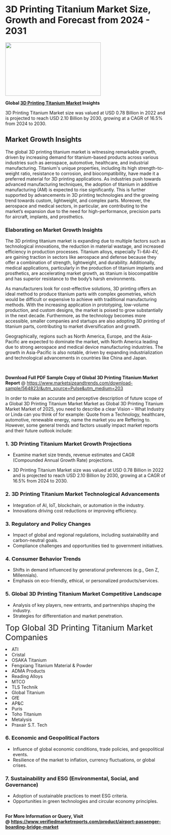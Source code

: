 <H1>3D Printing Titanium Market Size, Growth and Forecast from 2024 - 2031</H1><img class="aligncenter size-medium wp-image-584254" src="https://thirdeyenews.in/wp-content/uploads/2024/09/Global-Market-Research-300x168.jpeg" alt="" width="300" height="168" /><p><strong>Global&nbsp;<a href="https://www.marketsizeandtrends.com/download-sample/564823/&amp;utm_source=Pulse&amp;utm_medium=203">3D Printing Titanium Market</a> Insights</strong></p><p>3D Printing Titanium Market size was valued at USD 0.78 Billion in 2022 and is projected to reach USD 2.10 Billion by 2030, growing at a CAGR of 16.5% from 2024 to 2030.</p><p><h2>Market Growth Insights</h2> <p>The global 3D printing titanium market is witnessing remarkable growth, driven by increasing demand for titanium-based products across various industries such as aerospace, automotive, healthcare, and industrial manufacturing. Titanium's unique properties, including its high strength-to-weight ratio, resistance to corrosion, and biocompatibility, have made it a preferred material for 3D printing applications. As industries push towards advanced manufacturing techniques, the adoption of titanium in additive manufacturing (AM) is expected to rise significantly. This is further supported by advancements in 3D printing technologies and the growing trend towards custom, lightweight, and complex parts. Moreover, the aerospace and medical sectors, in particular, are contributing to the market’s expansion due to the need for high-performance, precision parts for aircraft, implants, and prosthetics. <br> <h3>Elaborating on Market Growth Insights</h3> <p>The 3D printing titanium market is expanding due to multiple factors such as technological innovations, the reduction in material wastage, and increased efficiency in production processes. Titanium alloys, especially Ti-6Al-4V, are gaining traction in sectors like aerospace and defense because they offer a combination of strength, lightweight, and durability. Additionally, medical applications, particularly in the production of titanium implants and prosthetics, are accelerating market growth, as titanium is biocompatible and has superior resistance to the body’s harsh environments. <p>As manufacturers look for cost-effective solutions, 3D printing offers an ideal method to produce titanium parts with complex geometries, which would be difficult or expensive to achieve with traditional manufacturing methods. With the increasing application in prototyping, low-volume production, and custom designs, the market is poised to grow substantially in the next decade. Furthermore, as the technology becomes more accessible, smaller companies and startups are also adopting 3D printing of titanium parts, contributing to market diversification and growth.</p> <p>Geographically, regions such as North America, Europe, and the Asia-Pacific are expected to dominate the market, with North America leading due to strong aerospace and medical device manufacturing industries. The growth in Asia-Pacific is also notable, driven by expanding industrialization and technological advancements in countries like China and Japan.</p> <br></p><p><span class=""><strong>Download Full PDF Sample Copy of Global 3D Printing Titanium Market Report</strong> @ <a href="https://www.marketsizeandtrends.com/download-sample/564823/&amp;utm_source=Pulse&amp;utm_medium=203" target="_blank">https://www.marketsizeandtrends.com/download-sample/564823/&amp;utm_source=Pulse&amp;utm_medium=203</a></span></p><p>In order to make an accurate and perceptive description of future scope of a Global&nbsp;3D Printing Titanium Market Market as Global&nbsp;3D Printing Titanium Market Market of 2025, you need to describe a clear Vision &ndash; What Industry or Linda can you think of for example: Quote from a Technology, healthcare, automotive, renewable energy, name the market you are Reffering to. However, some general trends and factors usually impact market reports and their future outlook include:</p><h3>1.&nbsp;<strong>3D Printing Titanium Market Growth Projections</strong></h3><ul><li>Examine market size trends, revenue estimates and CAGR (Compounded Annual Growth Rate) projections.</li><li><p>3D Printing Titanium Market size was valued at USD 0.78 Billion in 2022 and is projected to reach USD 2.10 Billion by 2030, growing at a CAGR of 16.5% from 2024 to 2030.</p></li></ul><h3>2.&nbsp;<strong>3D Printing Titanium Market Technological Advancements</strong></h3><ul><li>Integration of AI, IoT, blockchain, or automation in the industry.</li><li>Innovations driving cost reductions or improving efficiency.</li></ul><h3>3.&nbsp;<strong>Regulatory and Policy Changes</strong></h3><ul><li>Impact of global and regional regulations, including sustainability and carbon-neutral goals.</li><li>Compliance challenges and opportunities tied to government initiatives.</li></ul><h3>4.&nbsp;<strong>Consumer Behavior Trends</strong></h3><ul><li>Shifts in demand influenced by generational preferences (e.g., Gen Z, Millennials).</li><li>Emphasis on eco-friendly, ethical, or personalized products/services.</li></ul><h3>5.&nbsp;<strong>Global 3D Printing Titanium Market Competitive Landscape</strong></h3><ul><li>Analysis of key players, new entrants, and partnerships shaping the industry.</li><li>Strategies for differentiation and market penetration.</li></ul><p data-pm-slice="1 1 []"><span style="color: inherit; font-family: inherit; font-size: 25px;">Top Global 3D Printing Titanium Market Companies</span></p><div class="" data-test-id=""><p><li>ATI</li><li> Cristal</li><li> OSAKA Titanium</li><li> Fengxiang Titanium Material & Powder</li><li> ADMA Products</li><li> Reading Alloys</li><li> MTCO</li><li> TLS Technik</li><li> Global Titanium</li><li> GfE</li><li> AP&C</li><li> Puris</li><li> Toho Titanium</li><li> Metalysis</li><li> Praxair S.T. Tech</li></p></div><h3>6.&nbsp;<strong>Economic and Geopolitical Factors</strong></h3><ul><li>Influence of global economic conditions, trade policies, and geopolitical events.</li><li>Resilience of the market to inflation, currency fluctuations, or global crises.</li></ul><h3>7.&nbsp;<strong>Sustainability and ESG (Environmental, Social, and Governance)</strong></h3><ul><li>Adoption of sustainable practices to meet ESG criteria.</li><li>Opportunities in green technologies and circular economy principles.</li></ul><h2><strong style="font-size: 14px;">For More Information or Query, Visit @&nbsp;</strong><a style="background-color: #ffffff; font-size: 14px;" href="https://www.marketsizeandtrends.com/report/3d-printing-titanium-market/" target="_blank">https://www.verifiedmarketreports.com/product/airport-passenger-boarding-bridge-market</a></h2>
